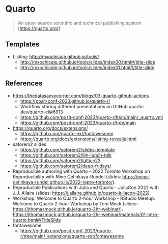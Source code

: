 # Quarto
> An open-source scientific and technical publishing system [https://quarto.org/]


## Templates 
* Listing: http://mxochicale.github.io/tools/
  * http://mxochicale.github.io/tools/slides/index00.html#/title-slide
  * http://mxochicale.github.io/tools/slides/index01.html#/title-slide

## References 
* https://thedatasavvycorner.com/blogs/03-quarto-github-actions
  * https://posit-conf-2023.github.io/quarto-r/
  * Workflow storing different presentations on GitHub quarto-dev/quarto-cli#6913
  * https://github.com/posit-conf-2023/quarto-r/blob/main/_quarto.yml
  * https://github.com/posit-conf-2023/quarto-r/tree/main
* https://quarto.org/docs/extensions/
  * https://github.com/quarto-ext/fontawesome
  * https://quarto.org/docs/extensions/listing-revealjs.html
* saforem2 slides
  * https://github.com/saforem2/slides-template
  * https://github.com/saforem2/llm-lunch-talk
  * https://github.com/saforem2/lattice23
  * https://github.com/saforem2/deep-fridays/
* Reproducible authoring with Quarto - 2022 Toronto Workshop on Reproducibility with Mine Çetinkaya-Rundel (slides: https://mine-cetinkaya-rundel.github.io/2022-repro-toronto/).
* Reproducible Publications with Julia and Quarto - JuliaCon 2022 with J.J. Allaire (slides: https://jjallaire.github.io/quarto-juliacon-2022).
* Workshop: Welcome to Quarto 2-hour Workshop - RStudio Meetup: Welcome to Quarto 2-hour Workshop by Tom Mock (slides: https://jthomasmock.github.io/quarto-2hr-webinar/). https://jthomasmock.github.io/quarto-2hr-webinar/materials/01-intro-quarto.html#/TitleSlide
* fontawesome
  * https://github.com/posit-conf-2023/quarto-r/tree/main/_extensions/quarto-ext/fontawesome

